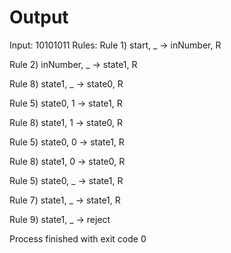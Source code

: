 Output
======
Input: 10101011 
Rules:
Rule 1) start, _ -> inNumber, R

Rule 2) inNumber, _ -> state1, R

Rule 8) state1, _ -> state0, R

Rule 5) state0, 1 -> state1, R

Rule 8) state1, 1 -> state0, R

Rule 5) state0, 0 -> state1, R

Rule 8) state1, 0 -> state0, R

Rule 5) state0, _ -> state1, R

Rule 7) state1, _ -> state1, R

Rule 9) state1, _ -> reject

Process finished with exit code 0
